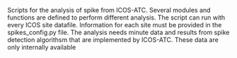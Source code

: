 Scripts for the analysis of spike from ICOS-ATC. Several modules and functions are defined to perform different analysis.
The script can run with every ICOS site datafile. Information for each site must be provided in the spikes_config.py file. 
The analysis needs minute data and results from spike detection algorithsm that are implemented by ICOS-ATC. These data are only internally available

